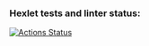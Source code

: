 ### Hexlet tests and linter status:
[![Actions Status](https://github.com/Samnia/python-project-49/workflows/hexlet-check/badge.svg)](https://github.com/Samnia/python-project-49/actions)